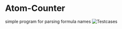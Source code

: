 # Atom-Counter
simple program for parsing formula names
![Testcases](https://i.imgur.com/UL2KW17.png)
